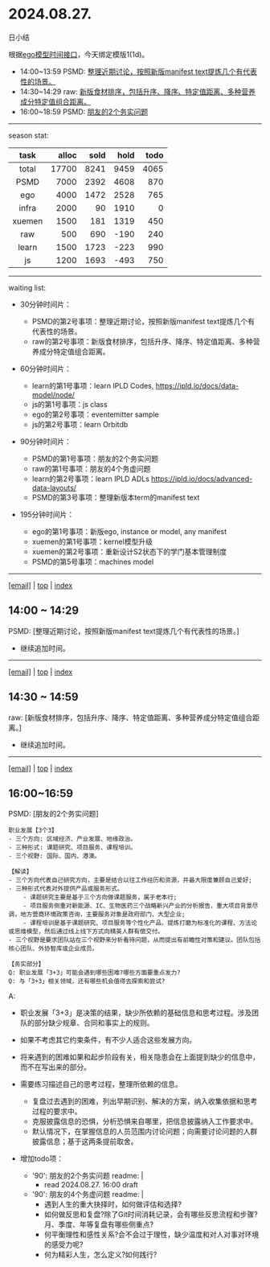 # 2024.08.27.
日小结

<a id="top"></a>
根据[ego模型时间接口](https://gitee.com/hyg/blog/blob/master/timeflow.md)，今天绑定模版1(1d)。

<a id="index"></a>
- 14:00~13:59	PSMD: [整理近期讨论，按照新版manifest text提炼几个有代表性的场景。](#20240827140000)
- 14:30~14:29	raw: [新版食材排序，包括升序、降序、特定值距离、多种营养成分特定值组合距离。](#20240827143000)
- 16:00~18:59	PSMD: [朋友的2个务实问题](#20240827160000)

---
season stat:

| task | alloc | sold | hold | todo |
| :---: | ---: | ---: | ---: | ---: |
| total | 17700 | 8241 | 9459 | 4065 |
| PSMD | 7000 | 2392 | 4608 | 870 |
| ego | 4000 | 1472 | 2528 | 765 |
| infra | 2000 | 90 | 1910 | 0 |
| xuemen | 1500 | 181 | 1319 | 450 |
| raw | 500 | 690 | -190 | 240 |
| learn | 1500 | 1723 | -223 | 990 |
| js | 1200 | 1693 | -493 | 750 |

---
waiting list:


- 30分钟时间片：
  - PSMD的第2号事项：整理近期讨论，按照新版manifest text提炼几个有代表性的场景。
  - raw的第2号事项：新版食材排序，包括升序、降序、特定值距离、多种营养成分特定值组合距离。

- 60分钟时间片：
  - learn的第1号事项：learn IPLD Codes, https://ipld.io/docs/data-model/node/
  - js的第1号事项：js class
  - ego的第2号事项：eventemitter sample
  - js的第2号事项：learn Orbitdb

- 90分钟时间片：
  - PSMD的第1号事项：朋友的2个务实问题
  - raw的第1号事项：朋友的4个务虚问题
  - learn的第2号事项：learn IPLD ADLs https://ipld.io/docs/advanced-data-layouts/
  - PSMD的第3号事项：整理新版本term的manifest text

- 195分钟时间片：
  - ego的第1号事项：新版ego, instance or model, any manifest
  - xuemen的第1号事项：kernel模型升级
  - xuemen的第2号事项：重新设计S2状态下的学门基本管理制度
  - PSMD的第5号事项：machines model

---
<a href="mailto:huangyg@mars22.com?subject=关于2024.08.27.[整理近期讨论，按照新版manifest text提炼几个有代表性的场景。]任务&body=日期: 2024.08.27.%0D%0A序号: 5%0D%0A手稿:../../draft/2024/08/20240827140000.md%0D%0A---请勿修改邮件主题及以上内容 从下一行开始写您的想法---%0D%0A">[email]</a> | [top](#top) | [index](#index)
<a id="20240827140000"></a>
## 14:00 ~ 14:29
PSMD: [整理近期讨论，按照新版manifest text提炼几个有代表性的场景。]

- 继续追加时间。

---
<a href="mailto:huangyg@mars22.com?subject=关于2024.08.27.[新版食材排序，包括升序、降序、特定值距离、多种营养成分特定值组合距离。]任务&body=日期: 2024.08.27.%0D%0A序号: 6%0D%0A手稿:../../draft/2024/08/20240827143000.md%0D%0A---请勿修改邮件主题及以上内容 从下一行开始写您的想法---%0D%0A">[email]</a> | [top](#top) | [index](#index)
<a id="20240827143000"></a>
## 14:30 ~ 14:59
raw: [新版食材排序，包括升序、降序、特定值距离、多种营养成分特定值组合距离。]

- 继续追加时间。

---
<a href="mailto:huangyg@mars22.com?subject=关于2024.08.27.[朋友的2个务实问题]任务&body=日期: 2024.08.27.%0D%0A序号: 8%0D%0A手稿:../../draft/2024/08/20240827160000.md%0D%0A---请勿修改邮件主题及以上内容 从下一行开始写您的想法---%0D%0A">[email]</a> | [top](#top) | [index](#index)
<a id="20240827160000"></a>
## 16:00~16:59
PSMD: [朋友的2个务实问题]

```
职业发展【3个3】
- 三个方向: 区域经济、产业发展、地缘政治。
- 三种形式: 课题研究、项目服务、课程培训。
- 三个视野: 国际、国内、港澳。

【解读】
- 三个方向代表自己研究方向，主要是结合以往工作经历和资源，并最大限度兼顾自己爱好;
- 三种形式代表对外提供产品或服务形式。
    - 课题研究主要是基于三个方向做课题服务，属于老本行;
    - 项目服务侧重对新能源、IC、生物医药三个战略新兴产业的分析报告，重大项目背景尽调，地方营商环境政策咨询，主要服务对象是政府部门、大型企业;
    - 课程培训是基于课题研究、项目服务等个性化产品，提炼打磨为标准化的课程、方法论或思维模型，然后通过线上线下方式向精英人群有偿交付。
- 三个视野是要求团队站在三个视野来分析看待问题，从而提出有前瞻性对策和建议。团队包括核心团队、外协智库或企业成员。

【务实部分】
Q: 职业发展「3+3」可能会遇到哪些困难?哪些方面要重点发力?
Q: 与「3+3」相关领域，还有哪些机会值得去探索和尝试?
```

A: 
- 职业发展「3+3」是决策的结果，缺少所依赖的基础信息和思考过程。涉及团队的部分缺少规章、合同和事实上的规则。
- 如果不考虑其它约束条件，有不少人适合这些发展方向。
- 将来遇到的困难如果和起步阶段有关，相关隐患会在上面提到缺少的信息中，而不在写出来的部分。
- 需要练习描述自己的思考过程，整理所依赖的信息。
    - 复盘过去遇到的困难，列出早期识别、解决的方案，纳入收集依据和思考过程的要求中。
    - 克服披露信息的恐惧，分析恐惧来自哪里，把信息披露纳入工作要求中。
    - 默认情况下，在掌握信息的人员范围内讨论问题；向需要讨论问题的人群披露信息；基于这两条提前取舍。

- 增加todo项：
    - '90': 朋友的2个务实问题
      readme: |
        - read 2024.08.27. 16:00 draft
    - '90': 朋友的4个务虚问题
      readme: |
        - 遇到人生的重大抉择时，如何做评估和选择?
        - 如何做反思和复盘?除了Git时间消耗记录，会有哪些反思流程和步骤?月、季度、年等复盘有哪些侧重点?
        - 何平衡理性和感性关系?会不会过于理性，缺少温度和对人对事对环境的感受力呢?
        - 何为精彩人生，怎么定义?如何践行?